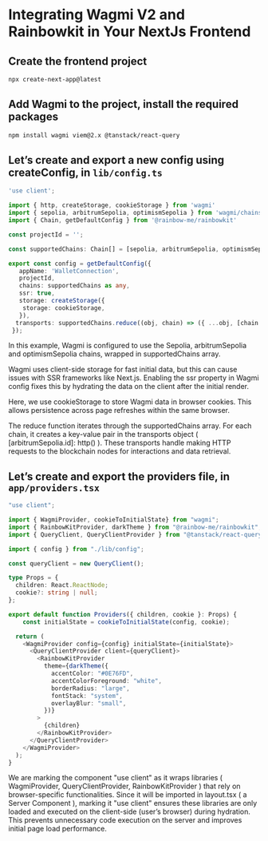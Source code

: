 # Integrating Wagmi V2 and Rainbowkit in Your NextJs Frontend


## Create the frontend project
```sh
npx create-next-app@latest
```

## Add Wagmi to the project, install the required packages
```sh
npm install wagmi viem@2.x @tanstack/react-query
```

## Let’s create and export a new config using createConfig, in `lib/config.ts`
```typeScript
'use client';

import { http, createStorage, cookieStorage } from 'wagmi'
import { sepolia, arbitrumSepolia, optimismSepolia } from 'wagmi/chains'
import { Chain, getDefaultConfig } from '@rainbow-me/rainbowkit'

const projectId = '';

const supportedChains: Chain[] = [sepolia, arbitrumSepolia, optimismSepolia];

export const config = getDefaultConfig({
   appName: 'WalletConnection',
   projectId,
   chains: supportedChains as any,
   ssr: true,
   storage: createStorage({
    storage: cookieStorage,
   }),
  transports: supportedChains.reduce((obj, chain) => ({ ...obj, [chain.id]: http() }), {})
 });
 ```

In this example, Wagmi is configured to use the Sepolia, arbitrumSepolia and optimismSepolia chains, wrapped in supportedChains array.

Wagmi uses client-side storage for fast initial data, but this can cause issues with SSR frameworks like Next.js. Enabling the ssr property in Wagmi config fixes this by hydrating the data on the client after the initial render.

Here, we use cookieStorage to store Wagmi data in browser cookies. This allows persistence across page refreshes within the same browser.

The reduce function iterates through the supportedChains array. For each chain, it creates a key-value pair in the transports object ( [arbitrumSepolia.id]: http() ). These transports handle making HTTP requests to the blockchain nodes for interactions and data retrieval.

## Let’s create and export the providers file, in `app/providers.tsx`
```typeScript
"use client";

import { WagmiProvider, cookieToInitialState} from "wagmi";
import { RainbowKitProvider, darkTheme } from "@rainbow-me/rainbowkit";
import { QueryClient, QueryClientProvider } from "@tanstack/react-query";

import { config } from "./lib/config";

const queryClient = new QueryClient();

type Props = {
  children: React.ReactNode;
  cookie?: string | null;
};

export default function Providers({ children, cookie }: Props) {
    const initialState = cookieToInitialState(config, cookie);

  return (
    <WagmiProvider config={config} initialState={initialState}>
      <QueryClientProvider client={queryClient}>
        <RainbowKitProvider
          theme={darkTheme({
            accentColor: "#0E76FD",
            accentColorForeground: "white",
            borderRadius: "large",
            fontStack: "system",
            overlayBlur: "small",
          })}
        >
          {children}
        </RainbowKitProvider>
      </QueryClientProvider>
    </WagmiProvider>
  );
}
```

We are marking the component "use client" as it wraps libraries ( WagmiProvider, QueryClientProvider, RainbowKitProvider ) that rely on browser-specific functionalities. Since it will be imported in layout.tsx ( a Server Component ), marking it "use client" ensures these libraries are only loaded and executed on the client-side (user’s browser) during hydration. This prevents unnecessary code execution on the server and improves initial page load performance.

 